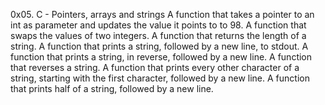0x05. C - Pointers, arrays and strings
A function that takes a pointer to an int as parameter and updates the value it points to to 98.
A function that swaps the values of two integers.
A function that returns the length of a string.
A function that prints a string, followed by a new line, to stdout.
A function that prints a string, in reverse, followed by a new line.
A function that reverses a string.
A function that prints every other character of a string, starting with the first character, followed by a new line.
A function that prints half of a string, followed by a new line.

